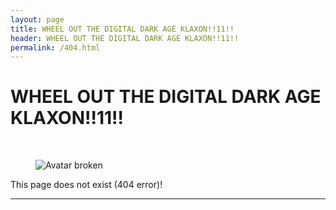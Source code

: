 ```yaml
---
layout: page
title: WHEEL OUT THE DIGITAL DARK AGE KLAXON!!11!!
header: WHEEL OUT THE DIGITAL DARK AGE KLAXON!!11!!
permalink: /404.html
---
```


# WHEEL OUT THE DIGITAL DARK AGE KLAXON!!11!!

<br />
<figure class="image">
    <img src="{{ BASE_PATH }}/images/bgava-large-broken.png" alt="Avatar broken">
</figure>

This page does not exist (404 error)!
<hr>

<!-- 

Commented this out for now because script results in perpetual loop on URLS like:

https://www.bitsgalore.org/2020

BUT without the script links to pre-2016 style URLS with trailing slash will now give a 404. Examples: 

https://www.bitsgalore.org/2014/08/02/How-to-save-a-web-page-to-the-Internet-Archive/
https://www.bitsgalore.org/2014/12/28/Perdiep-Ramesar-Internet-Archive/
https://www.bitsgalore.org/2015/01/06/Dutch-newspaper-wipes-articles-Internet-Archive-rescue/
-->

<script>
  // on 2016-02-01 GitHub Pages upgraded to Jekyll3, which broke all blog posts with trailing slashes
  // and there are tons of links out there on the web to posts with a trailing slash, so can't ignore it
  var url = location.href;

  if(url.endsWith('How-to-save-a-web-page-to-the-Internet-Archive/') {
    window.location = url.substr(0, url.length - 1);
  }

</script>

